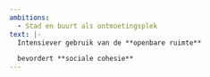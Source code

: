 ```yaml
---
ambitions:
  - Stad en buurt als ontmoetingsplek
text: |-
  Intensiever gebruik van de **openbare ruimte**

  bevordert **sociale cohesie**
---
```

